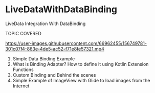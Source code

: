 # LiveDataWithDataBinding
LiveData Integration With DataBinding 

TOPIC COVERED


https://user-images.githubusercontent.com/66962455/156749781-301c07f4-863e-4de5-ac52-f71e8fe57321.mp4


1. Simple Data Binding Example
2. What is Binding Adapter? How to define it using Kotlin Extension Functions
3. Custom Binding and Behind the scenes 
4. Simple Example of ImageView with Glide to load images from the Internet
